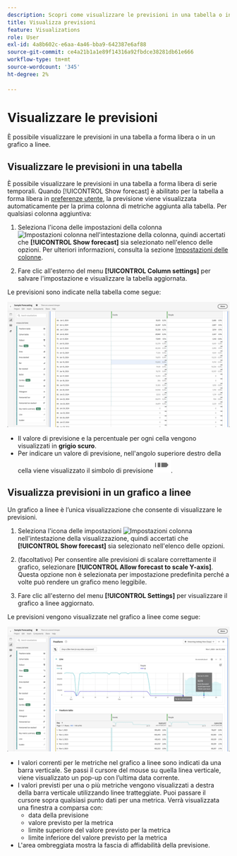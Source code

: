 ```yaml
---
description: Scopri come visualizzare le previsioni in una tabella o in un grafico a linee.
title: Visualizza previsioni
feature: Visualizations
role: User
exl-id: 4a8b602c-e6aa-4a46-bba9-642387e6af88
source-git-commit: ce4a21b1a1e89f14316a92fbdce38281db61e666
workflow-type: tm+mt
source-wordcount: '345'
ht-degree: 2%

---
```


# Visualizzare le previsioni

È possibile visualizzare le previsioni in una tabella a forma libera o in un grafico a linee.

## Visualizzare le previsioni in una tabella

È possibile visualizzare le previsioni in una tabella a forma libera di serie temporali. Quando [!UICONTROL Show forecast] è abilitato per la tabella a forma libera in [preferenze utente](../user-preferences.md), la previsione viene visualizzata automaticamente per la prima colonna di metriche aggiunta alla tabella. Per qualsiasi colonna aggiuntiva:

1. Seleziona l&#39;icona delle impostazioni della colonna ![Impostazioni colonna](https://spectrum.adobe.com/static/icons/workflow_18/Smock_Settings_18_N.svg) nell&#39;intestazione della colonna, quindi accertati che **[!UICONTROL Show forecast]** sia selezionato nell&#39;elenco delle opzioni. Per ulteriori informazioni, consulta la sezione [Impostazioni delle colonne](../visualizations/freeform-table/column-row-settings/column-settings.md).

1. Fare clic all&#39;esterno del menu **[!UICONTROL Column settings]** per salvare l&#39;impostazione e visualizzare la tabella aggiornata.

Le previsioni sono indicate nella tabella come segue:

![Mostra previsione nella tabella](assets/show-forecast-table.png)

* Il valore di previsione e la percentuale per ogni cella vengono visualizzati in **grigio scuro**.
* Per indicare un valore di previsione, nell&#39;angolo superiore destro della cella viene visualizzato il simbolo di previsione ![ForecastAnalytics](/help/assets/icons/ForecastAnalytics.svg).


## Visualizza previsioni in un grafico a linee

Un grafico a linee è l’unica visualizzazione che consente di visualizzare le previsioni.

1. Seleziona l&#39;icona delle impostazioni ![Impostazioni colonna](https://spectrum.adobe.com/static/icons/workflow_18/Smock_Settings_18_N.svg) nell&#39;intestazione della visualizzazione, quindi accertati che **[!UICONTROL Show forecast]** sia selezionato nell&#39;elenco delle opzioni.

1. (facoltativo) Per consentire alle previsioni di scalare correttamente il grafico, selezionare **[!UICONTROL Allow forecast to scale Y-axis]**. Questa opzione non è selezionata per impostazione predefinita perché a volte può rendere un grafico meno leggibile.

1. Fare clic all&#39;esterno del menu **[!UICONTROL Settings]** per visualizzare il grafico a linee aggiornato.

Le previsioni vengono visualizzate nel grafico a linee come segue:

![Mostra previsione nel grafico a linee](assets/show-forecast-linechart.png)

* I valori correnti per le metriche nel grafico a linee sono indicati da una barra verticale. Se passi il cursore del mouse su quella linea verticale, viene visualizzato un pop-up con l’ultima data corrente.
* I valori previsti per una o più metriche vengono visualizzati a destra della barra verticale utilizzando linee tratteggiate. Puoi passare il cursore sopra qualsiasi punto dati per una metrica. Verrà visualizzata una finestra a comparsa con:
   * data della previsione
   * valore previsto per la metrica
   * limite superiore del valore previsto per la metrica
   * limite inferiore del valore previsto per la metrica
* L&#39;area ombreggiata mostra la fascia di affidabilità della previsione.
